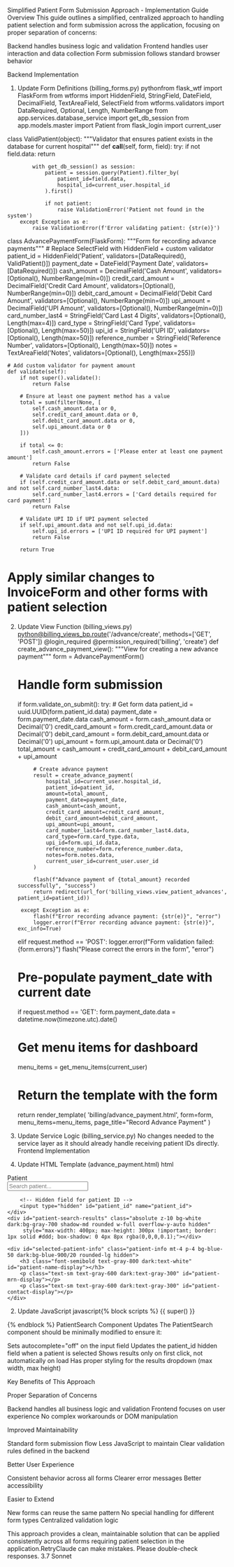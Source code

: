 Simplified Patient Form Submission Approach - Implementation Guide
Overview
This guide outlines a simplified, centralized approach to handling patient selection and form submission across the application, focusing on proper separation of concerns:

Backend handles business logic and validation
Frontend handles user interaction and data collection
Form submission follows standard browser behavior

Backend Implementation
1. Update Form Definitions (billing_forms.py)
pythonfrom flask_wtf import FlaskForm
from wtforms import HiddenField, StringField, DateField, DecimalField, TextAreaField, SelectField
from wtforms.validators import DataRequired, Optional, Length, NumberRange
from app.services.database_service import get_db_session
from app.models.master import Patient
from flask_login import current_user

class ValidPatient(object):
    """Validator that ensures patient exists in the database for current hospital"""
    def __call__(self, form, field):
        try:
            if not field.data:
                return
                
            with get_db_session() as session:
                patient = session.query(Patient).filter_by(
                    patient_id=field.data,
                    hospital_id=current_user.hospital_id
                ).first()
                
                if not patient:
                    raise ValidationError('Patient not found in the system')
        except Exception as e:
            raise ValidationError(f'Error validating patient: {str(e)}')

class AdvancePaymentForm(FlaskForm):
    """Form for recording advance payments"""
    # Replace SelectField with HiddenField + custom validator
    patient_id = HiddenField('Patient', validators=[DataRequired(), ValidPatient()])
    payment_date = DateField('Payment Date', validators=[DataRequired()])
    cash_amount = DecimalField('Cash Amount', validators=[Optional(), NumberRange(min=0)])
    credit_card_amount = DecimalField('Credit Card Amount', validators=[Optional(), NumberRange(min=0)])
    debit_card_amount = DecimalField('Debit Card Amount', validators=[Optional(), NumberRange(min=0)])
    upi_amount = DecimalField('UPI Amount', validators=[Optional(), NumberRange(min=0)])
    card_number_last4 = StringField('Card Last 4 Digits', validators=[Optional(), Length(max=4)])
    card_type = StringField('Card Type', validators=[Optional(), Length(max=50)])
    upi_id = StringField('UPI ID', validators=[Optional(), Length(max=50)])
    reference_number = StringField('Reference Number', validators=[Optional(), Length(max=50)])
    notes = TextAreaField('Notes', validators=[Optional(), Length(max=255)])
    
    # Add custom validator for payment amount
    def validate(self):
        if not super().validate():
            return False
            
        # Ensure at least one payment method has a value
        total = sum(filter(None, [
            self.cash_amount.data or 0,
            self.credit_card_amount.data or 0,
            self.debit_card_amount.data or 0,
            self.upi_amount.data or 0
        ]))
        
        if total <= 0:
            self.cash_amount.errors = ['Please enter at least one payment amount']
            return False
            
        # Validate card details if card payment selected
        if (self.credit_card_amount.data or self.debit_card_amount.data) and not self.card_number_last4.data:
            self.card_number_last4.errors = ['Card details required for card payment']
            return False
            
        # Validate UPI ID if UPI payment selected
        if self.upi_amount.data and not self.upi_id.data:
            self.upi_id.errors = ['UPI ID required for UPI payment']
            return False
            
        return True

# Apply similar changes to InvoiceForm and other forms with patient selection
2. Update View Function (billing_views.py)
python@billing_views_bp.route('/advance/create', methods=['GET', 'POST'])
@login_required
@permission_required('billing', 'create')
def create_advance_payment_view():
    """View for creating a new advance payment"""
    form = AdvancePaymentForm()

    # Handle form submission
    if form.validate_on_submit():
        try:
            # Get form data
            patient_id = uuid.UUID(form.patient_id.data)
            payment_date = form.payment_date.data
            cash_amount = form.cash_amount.data or Decimal('0')
            credit_card_amount = form.credit_card_amount.data or Decimal('0')
            debit_card_amount = form.debit_card_amount.data or Decimal('0')
            upi_amount = form.upi_amount.data or Decimal('0')
            total_amount = cash_amount + credit_card_amount + debit_card_amount + upi_amount
            
            # Create advance payment
            result = create_advance_payment(
                hospital_id=current_user.hospital_id,
                patient_id=patient_id,
                amount=total_amount,
                payment_date=payment_date,
                cash_amount=cash_amount,
                credit_card_amount=credit_card_amount,
                debit_card_amount=debit_card_amount,
                upi_amount=upi_amount,
                card_number_last4=form.card_number_last4.data,
                card_type=form.card_type.data,
                upi_id=form.upi_id.data,
                reference_number=form.reference_number.data,
                notes=form.notes.data,
                current_user_id=current_user.user_id
            )
            
            flash(f"Advance payment of {total_amount} recorded successfully", "success")
            return redirect(url_for('billing_views.view_patient_advances', patient_id=patient_id))
            
        except Exception as e:
            flash(f"Error recording advance payment: {str(e)}", "error")
            logger.error(f"Error recording advance payment: {str(e)}", exc_info=True)
    elif request.method == 'POST':
        logger.error(f"Form validation failed: {form.errors}")
        flash("Please correct the errors in the form", "error")
    
    # Pre-populate payment_date with current date
    if request.method == 'GET':
        form.payment_date.data = datetime.now(timezone.utc).date()
    
    # Get menu items for dashboard
    menu_items = get_menu_items(current_user)
    
    # Return the template with the form
    return render_template(
        'billing/advance_payment.html',
        form=form,
        menu_items=menu_items,
        page_title="Record Advance Payment"
    )
3. Update Service Logic (billing_service.py)
No changes needed to the service layer as it should already handle receiving patient IDs directly.
Frontend Implementation
1. Update HTML Template (advance_payment.html)
html<!-- Patient selection section -->
<div class="mb-8">
    <label class="block text-gray-700 dark:text-gray-300 text-sm font-bold mb-2">
        Patient
    </label>
    <div class="relative">
        <input type="text" id="patient-search" 
            class="shadow appearance-none border rounded w-full py-2 px-3 text-gray-700 dark:text-gray-300 dark:bg-gray-700 leading-tight focus:outline-none focus:shadow-outline" 
            placeholder="Search patient..."
            autocomplete="off">

        <!-- Hidden field for patient ID -->
        <input type="hidden" id="patient_id" name="patient_id">
    </div>
    <div id="patient-search-results" class="absolute z-10 bg-white dark:bg-gray-700 shadow-md rounded w-full overflow-y-auto hidden" 
         style="max-width: 400px; max-height: 300px !important; border: 1px solid #ddd; box-shadow: 0 4px 8px rgba(0,0,0,0.1);"></div>
    
    <div id="selected-patient-info" class="patient-info mt-4 p-4 bg-blue-50 dark:bg-blue-900/20 rounded-lg hidden">
        <h3 class="font-semibold text-gray-800 dark:text-white" id="patient-name-display"></h3>
        <p class="text-sm text-gray-600 dark:text-gray-300" id="patient-mrn-display"></p>
        <p class="text-sm text-gray-600 dark:text-gray-300" id="patient-contact-display"></p>
    </div>
</div>

<!-- Rest of the form remains unchanged -->
2. Update JavaScript
javascript{% block scripts %}
{{ super() }}
<script src="{{ url_for('static', filename='js/components/patient_search.js') }}"></script>
<script>
    document.addEventListener('DOMContentLoaded', function() {
        console.log("Initializing advance payment form");

        // Set default date to today
        const today = new Date().toISOString().split('T')[0];
        document.getElementById('{{ form.payment_date.id }}').value = today;
        
        // Initialize payment form UI (toggle display of card/UPI fields, calculate totals)
        const creditCardAmount = document.getElementById('{{ form.credit_card_amount.id }}');
        const debitCardAmount = document.getElementById('{{ form.debit_card_amount.id }}');
        const cardDetails = document.getElementById('card-details');
        const upiAmount = document.getElementById('{{ form.upi_amount.id }}');
        const upiDetails = document.getElementById('upi-details');
        const cashAmount = document.getElementById('{{ form.cash_amount.id }}');
        const totalPaymentAmount = document.getElementById('total-payment-amount');
        
        // Function definitions for UI interactions
        function toggleCardDetails() {
            const creditCardValue = parseFloat(creditCardAmount.value) || 0;
            const debitCardValue = parseFloat(debitCardAmount.value) || 0;
            
            if (creditCardValue > 0 || debitCardValue > 0) {
                cardDetails.classList.remove('hidden');
            } else {
                cardDetails.classList.add('hidden');
            }
        }
        
        function toggleUpiDetails() {
            const upiValue = parseFloat(upiAmount.value) || 0;
            
            if (upiValue > 0) {
                upiDetails.classList.remove('hidden');
            } else {
                upiDetails.classList.add('hidden');
            }
        }
        
        function calculateTotalPayment() {
            const cashValue = parseFloat(cashAmount.value) || 0;
            const creditCardValue = parseFloat(creditCardAmount.value) || 0;
            const debitCardValue = parseFloat(debitCardAmount.value) || 0;
            const upiValue = parseFloat(upiAmount.value) || 0;
            
            const total = cashValue + creditCardValue + debitCardValue + upiValue;
            totalPaymentAmount.textContent = 'INR ' + total.toFixed(2);
        }
        
        // Add event listeners
        creditCardAmount.addEventListener('input', toggleCardDetails);
        debitCardAmount.addEventListener('input', toggleCardDetails);
        upiAmount.addEventListener('input', toggleUpiDetails);
        cashAmount.addEventListener('input', calculateTotalPayment);
        creditCardAmount.addEventListener('input', calculateTotalPayment);
        debitCardAmount.addEventListener('input', calculateTotalPayment);
        upiAmount.addEventListener('input', calculateTotalPayment);

        // Initialize patient search component
        const patientSearchComponent = new PatientSearch({
            containerSelector: '#advance-payment-form',
            inputSelector: '#patient-search',
            resultsSelector: '#patient-search-results',
            patientIdField: 'patient_id',
            searchEndpoint: '/invoice/web_api/patient/search?limit=20',
            onSelect: function(patient) {
                // Update the patient info display
                const patientInfo = document.getElementById('selected-patient-info');
                const nameDisplay = document.getElementById('patient-name-display');
                const mrnDisplay = document.getElementById('patient-mrn-display');
                const contactDisplay = document.getElementById('patient-contact-display');
                
                if (nameDisplay) nameDisplay.textContent = patient.name;
                if (mrnDisplay) mrnDisplay.textContent = `MRN: ${patient.mrn || 'N/A'}`;
                if (contactDisplay) contactDisplay.textContent = patient.contact || '';
                if (patientInfo) patientInfo.classList.remove('hidden');
                
                console.log("Patient selected:", patient.name, "ID:", patient.id);
            }
        });

        // Simple client-side validation before form submission
        const form = document.getElementById('advance-payment-form');
        if (form) {
            form.addEventListener('submit', function(e) {
                // Patient selection validation
                const patientId = document.getElementById('patient_id').value;
                if (!patientId) {
                    e.preventDefault();
                    alert('Please select a patient');
                    return false;
                }
                
                // Payment amount validation
                const total = (parseFloat(cashAmount.value) || 0) +
                              (parseFloat(creditCardAmount.value) || 0) +
                              (parseFloat(debitCardAmount.value) || 0) +
                              (parseFloat(upiAmount.value) || 0);
                
                if (total <= 0) {
                    e.preventDefault();
                    alert('Please enter at least one payment amount');
                    return false;
                }
                
                // Payment details validation
                if ((parseFloat(creditCardAmount.value) > 0 || parseFloat(debitCardAmount.value) > 0) && 
                    (!document.getElementById('card_number_last4').value)) {
                    e.preventDefault();
                    alert('Please enter card details for card payment');
                    return false;
                }
                
                if (parseFloat(upiAmount.value) > 0 && !document.getElementById('upi_id').value) {
                    e.preventDefault();
                    alert('Please enter UPI ID for UPI payment');
                    return false;
                }
                
                // All validations passed, let the form submit normally
                // The backend will handle the rest
            });
        }
        
        // Initialize UI state
        toggleCardDetails();
        toggleUpiDetails();
        calculateTotalPayment();
    });
</script>
{% endblock %}
PatientSearch Component Updates
The PatientSearch component should be minimally modified to ensure it:

Sets autocomplete="off" on the input field
Updates the patient_id hidden field when a patient is selected
Shows results only on first click, not automatically on load
Has proper styling for the results dropdown (max width, max height)

Key Benefits of This Approach

Proper Separation of Concerns

Backend handles all business logic and validation
Frontend focuses on user experience
No complex workarounds or DOM manipulation


Improved Maintainability

Standard form submission flow
Less JavaScript to maintain
Clear validation rules defined in the backend


Better User Experience

Consistent behavior across all forms
Clearer error messages
Better accessibility


Easier to Extend

New forms can reuse the same pattern
No special handling for different form types
Centralized validation logic



This approach provides a clean, maintainable solution that can be applied consistently across all forms requiring patient selection in the application.RetryClaude can make mistakes. Please double-check responses. 3.7 Sonnet